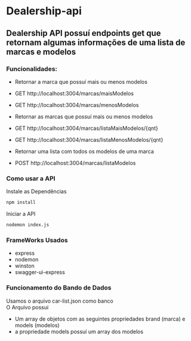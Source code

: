 # Dealership-api

## Dealership API possuí endpoints get que retornam algumas informações de uma lista de marcas e modelos

### Funcionalidades:

- Retornar a marca que possuí mais ou menos modelos<br>
- GET http://localhost:3004/marcas/maisModelos<br>
- GET http://localhost:3004/marcas/menosModelos<br>

- Retornar as marcas que possuí mais ou menos modelos<br>
- GET http://localhost:3004/marcas/listaMaisModelos/{qnt}<br>
- GET http://localhost:3004/marcas/listaMenosModelos/{qnt}<br>

- Retornar uma lista com todos os modelos de uma marca<br>
- POST http://localhost:3004/marcas/listaModelos<br>

### Como usar a API

Instale as Dependências
```bash
npm install
```

Iniciar a API
```bash
nodemon index.js
```

### FrameWorks Usados
- express
- nodemon
- winston
- swagger-ui-express

### Funcionamento do Bando de Dados
Usamos o arquivo car-list.json como banco<br>
O Arquivo possuí
- Um array de objetos com as seguintes propriedades brand (marca) e models (modelos)
- a propriedade models possuí um array dos modelos
